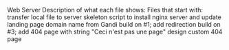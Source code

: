 Web Server
Description of what each file shows:
Files that start with:
transfer local file to server
skeleton script to install nginx server and update landing page
domain name from Gandi
build on #1; add redirection
build on #3; add 404 page with string "Ceci n'est pas une page"
design custom 404 page

